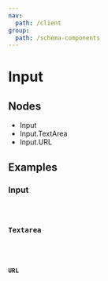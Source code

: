 ```yaml
---
nav:
  path: /client
group:
  path: /schema-components
---
```


# Input

## Nodes

- Input
- Input.TextArea
- Input.URL

## Examples

### Input

<code src="./demos/demo1.tsx" />

### Textarea

<code src="./demos/demo2.tsx" />

### URL

<code src="./demos/demo3.tsx" />
